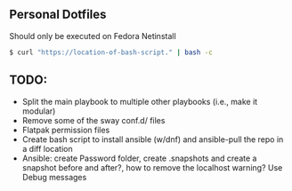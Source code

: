 ## Personal Dotfiles

Should only be executed on Fedora Netinstall

```bash
$ curl "https://location-of-bash-script." | bash -c
```

## TODO:

- Split the main playbook to multiple other playbooks (i.e., make it modular)
- Remove some of the sway conf.d/ files
- Flatpak permission files
- Create bash script to install ansible (w/dnf) and ansible-pull the repo in a diff location
- Ansible: create Password folder, create .snapshots and create a snapshot before and after?, how to remove the localhost warning? Use Debug messages
